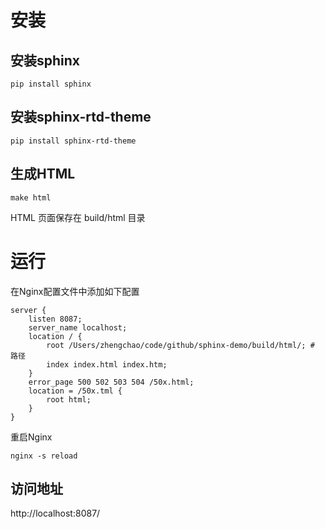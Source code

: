 

# 安装
## 安装sphinx
```
pip install sphinx
```



## 安装sphinx-rtd-theme
```
pip install sphinx-rtd-theme
```


## 生成HTML
```
make html
```
HTML 页面保存在 build/html 目录



# 运行
在Nginx配置文件中添加如下配置
```
server {
	listen 8087;
	server_name localhost;
	location / {
		root /Users/zhengchao/code/github/sphinx-demo/build/html/; # 路径
		index index.html index.htm;
	}
	error_page 500 502 503 504 /50x.html;
	location = /50x.tml {
		root html;
	}
}
```
重启Nginx
```
nginx -s reload
```

## 访问地址
http://localhost:8087/




